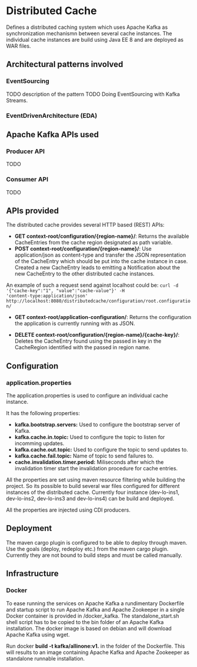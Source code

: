 # Distributed Cache
Defines a distributed caching system which uses Apache Kafka as synchronization mechanismn between several cache instances. The individual cache instances are build using Java EE 8 and are deployed as WAR files.

## Architectural patterns involved

### EventSourcing
TODO description of the pattern
TODO Doing EventSourcing with Kafka Streams.

### EventDrivenArchitecture (EDA)

## Apache Kafka APIs used

### Producer API
TODO

### Consumer API
TODO

## APIs provided
The distributed cache provides several HTTP based (REST) APIs:

* **GET context-root/configuration/{region-name}/**: Returns the available CacheEntries from the cache region designated as path variable.
* **POST context-root/configuration/{region-name}/**: Use application/json as content-type and transfer the JSON representation of the CacheEntry which should be put into the cache instance in case. Created a new CacheEntry leads to emitting a Notification about the new CacheEntry to the other distributed cache instances.

An example of such a request send against localhost could be: <code>curl -d '{"cache-key":"1", "value":"cache-value"}' -H 'content-type:application/json'  http://localhost:8080/distributedcache/configuration/root.configuration/</code>

* **GET context-root/application-configuration/**: Returns the configuration the application is currently running with as JSON.

* **DELETE context-root/configuration/{region-name}/{cache-key}/**: Deletes the CacheEntry found using the passed in key in the CacheRegion identified with the passed in region name.

## Configuration

### application.properties
The application.properties is used to configure an individual cache instance. 

It has the following properties:
* **kafka.bootstrap.servers:** Used to configure the bootstrap server of Kafka.
* **kafka.cache.in.topic:** Used to configure the topic to listen for incomming updates. 
* **kafka.cache.out.topic:** Used to configure the topic to send updates to. 
* **kafka.cache.fail.topic:** Name of topic to send failures to.
* **cache.invalidation.timer.period:** Miliseconds after which the invalidation timer start the invalidation procedure for cache entries.

All the properties are set using maven resource filtering while building the project. So its possible to build several war files configured for different instances of the distributed cache. Currently four instance (dev-lo-ins1, dev-lo-ins2, dev-lo-ins3 and dev-lo-ins4) can be build and deployed.

All the properties are injected using CDI producers.

## Deployment
The maven cargo plugin is configured to be able to deploy through maven. Use the goals (deploy, redeploy etc.) from the maven cargo plugin. Currently they are not bound to build steps and must be called manually.

## Infrastructure

### Docker
To ease running the services on Apache Kafka a rundimentary Dockerfile and startup script to run Apache Kafka and Apache Zookeeper in a single Docker container is provided in /docker_kafka. The standalone_start.sh shell script has to be copied to the bin folder of an Apache Kafka installation. The docker image is based on debian and will download Apache Kafka using wget.

Run docker **build -t kafka/allinone:v1.** in the folder of the Dockerfile. This will results to an image containing Apache Kafka and Apache Zookeeper as standalone runnable installation.

